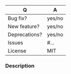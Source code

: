 | **Q**         | **A**  |
|---------------|--------|
| Bug fix?      | yes/no |
| New feature?  | yes/no |
| Deprecations? | yes/no |
| Issues        | #...   |
| License       | MIT    |

### Description
